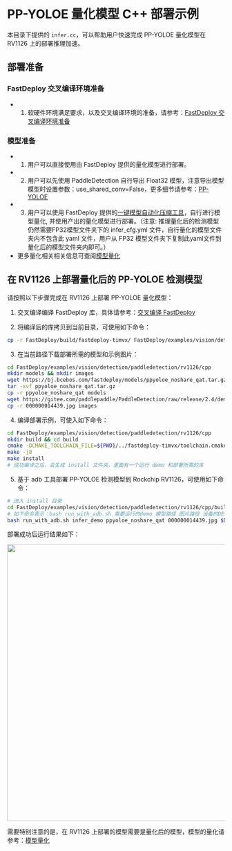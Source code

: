 # PP-YOLOE  量化模型 C++ 部署示例

本目录下提供的 `infer.cc`，可以帮助用户快速完成 PP-YOLOE 量化模型在 RV1126 上的部署推理加速。

## 部署准备
### FastDeploy 交叉编译环境准备
- 1. 软硬件环境满足要求，以及交叉编译环境的准备，请参考：[FastDeploy 交叉编译环境准备](../../../../../../docs/cn/build_and_install/rv1126.md#交叉编译环境搭建)  

### 模型准备
- 1. 用户可以直接使用由 FastDeploy 提供的量化模型进行部署。
- 2. 用户可以先使用 PaddleDetection 自行导出 Float32 模型，注意导出模型模型时设置参数：use_shared_conv=False，更多细节请参考：[PP-YOLOE](https://github.com/PaddlePaddle/PaddleDetection/tree/release/2.4/configs/ppyoloe)
- 3. 用户可以使用 FastDeploy 提供的[一键模型自动化压缩工具](../../../../../../tools/common_tools/auto_compression/)，自行进行模型量化, 并使用产出的量化模型进行部署。（注意: 推理量化后的检测模型仍然需要FP32模型文件夹下的 infer_cfg.yml 文件，自行量化的模型文件夹内不包含此 yaml 文件，用户从 FP32 模型文件夹下复制此yaml文件到量化后的模型文件夹内即可。）
- 更多量化相关相关信息可查阅[模型量化](../../quantize/README.md)

## 在 RV1126 上部署量化后的 PP-YOLOE  检测模型
请按照以下步骤完成在 RV1126 上部署 PP-YOLOE  量化模型：
1. 交叉编译编译 FastDeploy 库，具体请参考：[交叉编译 FastDeploy](../../../../../../docs/cn/build_and_install/rv1126.md#基于-paddlelite-的-fastdeploy-交叉编译库编译)

2. 将编译后的库拷贝到当前目录，可使用如下命令：
```bash
cp -r FastDeploy/build/fastdeploy-timvx/ FastDeploy/examples/vision/detection/paddledetection/rv1126/cpp
```

3. 在当前路径下载部署所需的模型和示例图片：
```bash
cd FastDeploy/examples/vision/detection/paddledetection/rv1126/cpp
mkdir models && mkdir images
wget https://bj.bcebos.com/fastdeploy/models/ppyoloe_noshare_qat.tar.gz
tar -xvf ppyoloe_noshare_qat.tar.gz
cp -r ppyoloe_noshare_qat models
wget https://gitee.com/paddlepaddle/PaddleDetection/raw/release/2.4/demo/000000014439.jpg
cp -r 000000014439.jpg images
```

4. 编译部署示例，可使入如下命令：
```bash
cd FastDeploy/examples/vision/detection/paddledetection/rv1126/cpp
mkdir build && cd build
cmake -DCMAKE_TOOLCHAIN_FILE=${PWD}/../fastdeploy-timvx/toolchain.cmake -DFASTDEPLOY_INSTALL_DIR=${PWD}/../fastdeploy-timvx -DTARGET_ABI=armhf ..
make -j8
make install
# 成功编译之后，会生成 install 文件夹，里面有一个运行 demo 和部署所需的库
```

5. 基于 adb 工具部署 PP-YOLOE  检测模型到 Rockchip RV1126，可使用如下命令：
```bash
# 进入 install 目录
cd FastDeploy/examples/vision/detection/paddledetection/rv1126/cpp/build/install/
# 如下命令表示：bash run_with_adb.sh 需要运行的demo 模型路径 图片路径 设备的DEVICE_ID
bash run_with_adb.sh infer_demo ppyoloe_noshare_qat 000000014439.jpg $DEVICE_ID
```

部署成功后运行结果如下：

<img width="640" src="https://user-images.githubusercontent.com/30516196/203708564-43c49485-9b48-4eb2-8fe7-0fa517979fff.png">

需要特别注意的是，在 RV1126 上部署的模型需要是量化后的模型，模型的量化请参考：[模型量化](../../../../../../docs/cn/quantize.md)
